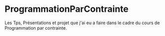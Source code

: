 # ProgrammationParContrainte
Les Tps, Présentations et projet que j'ai eu a faire dans le cadre du cours de Programmation par contrainte. 
